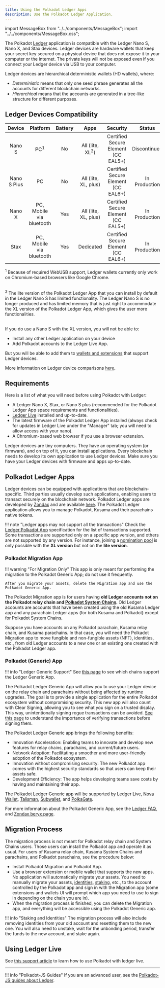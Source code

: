 ```yaml
---
title: Using the Polkadot Ledger Apps
description: Use the Polkadot Ledger Application.
---
```


import MessageBox from "../../components/MessageBox"; import "../../components/MessageBox.css";

<MessageBox message="If you need help using Ledger, see [this support article](https://support.ledger.com/article/Migrate-Assets-to-Polkadot-Generic-App-Accounts-Using-the-Polkadot-Generic-App). If the problem persists, you can contact the
[Polkadot Support Team](https://support.polkadot.network/support/home)." />

The Polkadot [Ledger](https://www.ledger.com/) application is compatible with the Ledger Nano S,
Nano X, and Stax devices. Ledger devices are hardware wallets that keep your secret key secured on a
physical device that does not expose it to your computer or the internet. The private keys will not
be exposed even if you connect your Ledger device via USB to your computer.

Ledger devices are hierarchical deterministic wallets (HD wallets), where:

- _Deterministic_ means that only one seed phrase generates all the accounts for different
  blockchain networks.
- _Hierarchical_ means that the accounts are generated in a tree-like structure for different
  purposes.

## Ledger Devices Compatibility

|   Device    |         Platform         | Battery |            Apps            |              Security               |    Status     |
| :---------: | :----------------------: | :-----: | :------------------------: | :---------------------------------: | :-----------: |
|   Nano S    |      PC<sup>1</sup>      |   No    | All (lite, XL<sup>2</sup>) | Certified Secure Element (CC EAL5+) | Discontinued  |
| Nano S Plus |            PC            |   No    |    All (lite, XL, plus)    | Certified Secure Element (CC EAL6+) | In Production |
|   Nano X    | PC, Mobile via bluetooth |   Yes   |    All (lite, XL, plus)    | Certified Secure Element (CC EAL5+) | In Production |
|    Stax     | PC, Mobile via bluetooth |   Yes   |         Dedicated          | Certified Secure Element (CC EAL6+) | In Production |

<sup>1</sup> Because of required WebUSB support, Ledger wallets currently only work on
Chromium-based browsers like Google Chrome.<br/><br/>

<sup>2</sup> The lite version of the Polkadot Ledger App that you can install by default in the
Ledger Nano S has limited functionality. The Ledger Nano S is no longer produced and has limited
memory that is just right to accommodate the XL version of the Polkadot Ledger App, which gives the
user more functionalities.<br/><br/>

If you do use a Nano S with the XL version, you will not be able to:

- Install any other Ledger application on your device
- Add Polkadot accounts to the Ledger Live App.

But you will be able to add them to [wallets and extensions](./wallets-and-extensions.md) that
support Ledger devices.

More information on Ledger device comparisons
[here](https://shop.ledger.com/pages/hardware-wallets-comparison).

## Requirements

Here is a list of what you will need before using Polkadot with Ledger:

- A Ledger Nano X, Stax, or Nano S plus (recommended for the Polkadot Ledger App space requirements
  and functionalities).
- [Ledger Live](https://www.ledger.com/ledger-live) installed and up-to-date.
- The latest firmware of the Polkadot Ledger App installed (always check for updates in Ledger Live
  under the "Manager" tab; you will need to allow access with your nano).
- A Chromium-based web browser if you use a browser extension.

Ledger devices are tiny computers. They have an operating system (or firmware), and on top of it,
you can install applications. Every blockchain needs to develop its own application to use Ledger
devices. Make sure you have your Ledger devices with firmware and apps up-to-date.

## Polkadot Ledger Apps

Ledger devices can be equipped with applications that are blockchain-specific. Third parties usually
develop such applications, enabling users to transact securely on the blockchain network. Polkadot
Ledger apps are developed by [Zondax](https://zondax.ch/) and are available
[here](https://github.com/Zondax/ledger-polkadot). The Polkadot Ledger application allows you to
manage Polkadot, Kusama and their parachains native tokens.

!!! note "Ledger apps may not support all the transactions"
    Check the [Ledger Polkadot App](https://github.com/Zondax/ledger-polkadot) specification for the list of transactions supported. Some transactions are supported only on a specific app version, and others are not supported by any version. For instance, joining a [nomination pool](../learn/learn-nomination-pools.md) is only possible with the **XL version** but not on the **lite version**.

### Polkadot Migration App

!!! warning "For Migration Only"
    This app is only meant for performing the migration to the Polkadot Generic App; do not use it frequently. 

    After you migrate your assets, delete the Migration app and use the Polkadot Generic App.

The Polkadot Migration app is for users having **old Ledger accounts not on the Polkadot relay chain
and [Polkadot System Chains](./glossary.md#system-parachains)**. Old Ledger accounts are accounts
that have been created using the old Kusama Ledger app and any parachain Ledger apps (for both
Kusama and Polkadot) except for Polkadot System Chains.

Suppose you have accounts on any Polkadot parachain, Kusama relay chain, and Kusama parachains. In
that case, you will need the Polkadot Migration app to move fungible and non-fungible assets (NFT),
identities, etc., from old Ledger accounts to a new one or an existing one created with the Polkadot
Ledger app.

### Polkadot (Generic) App

!!! info "Ledger Generic Support"
    See [this page](https://data.parity.io/metadata) to see which chains support the Ledger Generic App.

The Polkadot Ledger Generic App will allow you to use your Ledger device on the relay chain and
parachains without being affected by runtime upgrades. The goal is to provide a single application
for the entire Polkadot ecosystem without compromising security. This new app will also count with
Clear Signing, allowing you to see what you sign on a trusted display. This way, unintentionally
signing rogue transactions can be avoided. [See this page](./transaction-attacks.md) to understand
the importance of verifying transactions before signing them.

The Polkadot Ledger Generic app brings the following benefits:

- Innovation Acceleration: Enabling teams to innovate and develop new features for relay chains,
  parachains, and current/future users.
- Network Adoption: Facilitating a smoother and more user-friendly adoption of the Polkadot
  ecosystem.
- Innovation without compromising security: The new Polkadot app comes with the highest security
  standards so that users can keep their assets safe.
- Development Efficiency: The app helps developing teams save costs by having and maintaining their
  app.

The Polkadot Ledger Generic app will be supported by Ledger Live,
[Nova Wallet](https://novawallet.io/), [Talisman](https://www.talisman.xyz/),
[Subwallet](https://www.subwallet.app/), and [PolkaGate](https://polkagate.xyz/).

For more information about the Polkadot Generic App, see the
[Ledger FAQ](https://support.ledger.com/hc/en-us/articles/17550211746845-New-Polkadot-app-FAQ?docs=true%20:dot),
and [Zondax beryx page](https://substrate.beryx.io/new_polkadot_ledger_app).

## Migration Process

The migration process is not meant for Polkadot relay chain and System Chains users. Those users can
install the Polkadot app and operate it as usual. For users of Kusama relay chain, Kusama System
Chains and parachains, and Polkadot parachains, see the procedure below:

- Install Polkadot Migration and Polkadot App.
- Use a browser extension or mobile wallet that supports the new apps. No application will
  automatically migrate your assets. You need to manually migrate your assets,
  [identities](../learn/learn-identity.md), [staking](../learn/learn-staking.md), etc., to the
  account controlled by the Polkadot app and sign in with the Migration app (some extensions and
  wallets UI will prompt which app you need to use to sign in depending on the chain you are in).
- When the migration process is finished, you can delete the Migration app, and everything will be
  accessible using the Polkadot Generic app.

!!! info "Staking and Identities"
    The migration process will also include removing identities from your old account and resetting them
    to the new one. You will also need to unstake, wait for the unbonding period, transfer the funds to
    the new account, and stake again.

## Using Ledger Live

See
[this support article](https://support.polkadot.network/support/solutions/articles/65000175822-how-to-use-polkadot-and-stake-with-ledger-live)
to learn how to use Polkadot with ledger live.

---

!!! info "Polkadot-JS Guides"
    If you are an advanced user, see the
    [Polkadot-JS guides about Ledger](../learn/learn-guides-ledger.md).


